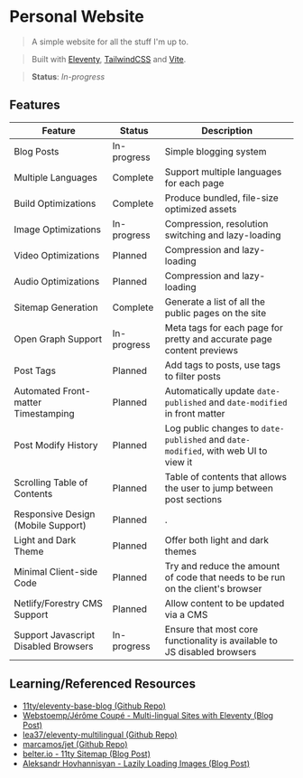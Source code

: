 # Personal Website

> A simple website for all the stuff I'm up to.

> Built with [Eleventy](https://www.11ty.dev/), [TailwindCSS](https://tailwindcss.com) and [Vite](https://vitejs.dev).

> **Status**: *In-progress*

## Features

| Feature                              | Status      | Description                                                                        |
|--------------------------------------|-------------|------------------------------------------------------------------------------------|
| Blog Posts                           | In-progress | Simple blogging system                                                             |
| Multiple Languages                   | Complete    | Support multiple languages for each page                                           |
| Build Optimizations                  | Complete    | Produce bundled, file-size optimized assets                                        |
| Image Optimizations                  | In-progress | Compression, resolution switching and lazy-loading                                 |
| Video Optimizations                  | Planned     | Compression and lazy-loading                                                       |
| Audio Optimizations                  | Planned     | Compression and lazy-loading                                                       |
| Sitemap Generation                   | Complete    | Generate a list of all the public pages on the site                                |
| Open Graph Support                   | In-progress | Meta tags for each page for pretty and accurate page content previews              |
| Post Tags                            | Planned     | Add tags to posts, use tags to filter posts                                        |
| Automated Front-matter Timestamping  | Planned     | Automatically update `date-published` and `date-modified` in front matter          |
| Post Modify History                  | Planned     | Log public changes to `date-published` and `date-modified`, with web UI to view it |
| Scrolling Table of Contents          | Planned     | Table of contents that allows the user to jump between post sections               |
| Responsive Design (Mobile Support)   | Planned     | .                                                                                  |
| Light and Dark Theme                 | Planned     | Offer both light and dark themes                                                   |
| Minimal Client-side Code             | Planned     | Try and reduce the amount of code that needs to be run on the client's browser     |
| Netlify/Forestry CMS Support         | Planned     | Allow content to be updated via a CMS                                              |
| Support Javascript Disabled Browsers | In-progress | Ensure that most core functionality is available to JS disabled browsers           |

## Learning/Referenced Resources

- [11ty/eleventy-base-blog (Github Repo)](https://github.com/11ty/eleventy-base-blog)
- [Webstoemp/Jérôme Coupé - Multi-lingual Sites with Eleventy (Blog Post)](https://www.webstoemp.com/blog/multilingual-sites-eleventy/)
- [lea37/eleventy-multilingual (Github Repo)](https://github.com/lea37/eleventy-multilingual/)
- [marcamos/jet (Github Repo)](https://github.com/marcamos/jet)
- [belter.io - 11ty Sitemap (Blog Post)](https://www.belter.io/eleventy-sitemap/)
- [Aleksandr Hovhannisyan - Lazily Loading Images (Blog Post)](https://www.aleksandrhovhannisyan.com/blog/eleventy-image-lazy-loading/)
